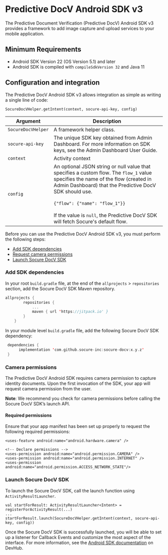 # Predictive DocV Android SDK v3

The Predictive Document Verification (Predictive DocV) Android SDK v3 provides a framework to add image capture and upload services to your mobile application. 

## Minimum Requirements

- Android SDK Version 22 (OS Version 5.1) and later
- Android SDK is compiled with `compileSdkVersion 32` and Java 11

## Configuration and integration

The Predictive DocV Android SDK v3 allows integration as simple as writing a single line of code:
```
SocureDocVHelper.getIntent(context, socure-api-key, config)
```

| Argument           | Description                                                                                                                                                                                                                                                                                                       |
| ------------------ | ----------------------------------------------------------------------------------------------------------------------------------------------------------------------------------------------------------------------------------------------------------------------------------------------------------------- |
| `SocureDocVHelper` | A framework helper class.                                                                                                                                                                                                                                                                                         |
| `socure-api-key`   | The unique SDK key obtained from Admin Dashboard. For more information on SDK keys, see the Admin Dashboard User Guide.                                                                                                                          |
| `context`          | Activity context                                                                                                                                                                                                                                                                                                  |
| `config`           | An optional JSON string or null value that specifies a custom flow. The `flow_1` value specifies the name of the flow (created in Admin Dashboard) that the Predictive DocV SDK should use.  <br /> <br />`{"flow": {"name": "flow_1"}}` <br /> <br />If the value is `null`, the Predictive DocV SDK will fetch Socure's default flow. |

Before you can use the Predictive DocV Android SDK v3, you must perform the following steps:

- [Add SDK dependencies](#add-sdk-dependencies)
- [Request camera permissions](#camera-permissions)
- [Launch Socure DocV SDK](#launch-socure-docv-sdk)

### Add SDK dependencies

In your root `build.gradle` file, at the end of the `allprojects` > `repositories` section, add the Socure DocV SDK Maven repository. 

```kotlin {4}
allprojects {
        repositories {
            ...
            maven { url 'https://jitpack.io' }
        }
    }
```

In your module level `build.gradle` file, add the following Socure DocV SDK dependency:

```kotlin {2}
 dependencies {
      implementation 'com.github.socure-inc:socure-docv:x.y.z'
 }
 ```

### Camera permissions

The Predictive DocV Android SDK requires camera permission to capture identity documents. Upon the first invocation of the SDK, your app will request camera permission from the user.

**Note**: We recommend you check for camera permissions before calling the Socure DocV SDK’s launch API. 

#### Required permissions

Ensure that your app manifest has been set up properly to request the following required permissions:

```
<uses-feature android:name="android.hardware.camera" />

<!-- Declare permissions -->
<uses-permission android:name="android.permission.CAMERA" />
<uses-permission android:name="android.permission.INTERNET" />
<uses-permission android:name="android.permission.ACCESS_NETWORK_STATE"/>

```

### Launch Socure DocV SDK

To launch the Socure DocV SDK, call the launch function using `ActivityResultLauncher`. 

```
val startForResult: ActivityResultLauncher<Intent> = registerForActivityResult(...)
...
startForResult.launch(SocureDocVHelper.getIntent(context, socure-api-key, config))

```

Once the Socure DocV SDK is successfully launched, you will be able to set up a listener for Callback Events and customize the most aspect of the interface. For more information, see the [Android SDK documentation](https://developer.socure.com/docs/sdks/docv/android-sdk/android-sdk-v3/) on DevHub. 